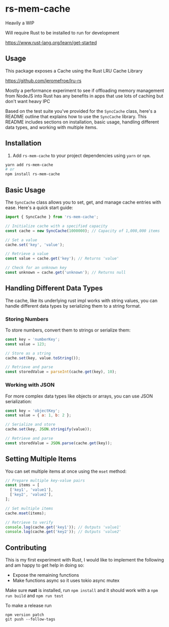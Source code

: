 # rs-mem-cache

Heavily a WIP

Will require Rust to be installed to run for development

https://www.rust-lang.org/learn/get-started

## Usage

This package exposes a Cache using the Rust LRU Cache Library

https://github.com/jeromefroe/lru-rs

Mostly a performance experiment to see if offloading memory management from NodeJS into Rust has any
benefits in apps that use lots of caching but don't want heavy IPC

Based on the test suite you've provided for the `SyncCache` class, here's a README outline that explains how to use the `SyncCache` library. This README includes sections on installation, basic usage, handling different data types, and working with multiple items.

## Installation

1. Add `rs-mem-cache` to your project dependencies using `yarn` or `npm`.

```bash
yarn add rs-mem-cache
# or
npm install rs-mem-cache
```

## Basic Usage

The `SyncCache` class allows you to set, get, and manage cache entries with ease. Here's a quick start guide:

```javascript
import { SyncCache } from 'rs-mem-cache';

// Initialize cache with a specified capacity
const cache = new SyncCache(1000000); // Capacity of 1,000,000 items

// Set a value
cache.set('key', 'value');

// Retrieve a value
const value = cache.get('key'); // Returns 'value'

// Check for an unknown key
const unknown = cache.get('unknown'); // Returns null
```

## Handling Different Data Types

The cache, like its underlying rust impl works with string values, you can handle different data types by serializing them to a string format.

### Storing Numbers

To store numbers, convert them to strings or serialize them:

```javascript
const key = 'numberKey';
const value = 123;

// Store as a string
cache.set(key, value.toString());

// Retrieve and parse
const storedValue = parseInt(cache.get(key), 10);
```

### Working with JSON

For more complex data types like objects or arrays, you can use JSON serialization:

```javascript
const key = 'objectKey';
const value = { a: 1, b: 2 };

// Serialize and store
cache.set(key, JSON.stringify(value));

// Retrieve and parse
const storedValue = JSON.parse(cache.get(key));
```

## Setting Multiple Items

You can set multiple items at once using the `mset` method:

```javascript
// Prepare multiple key-value pairs
const items = [
  ['key1', 'value1'],
  ['key2', 'value2'],
];

// Set multiple items
cache.mset(items);

// Retrieve to verify
console.log(cache.get('key1')); // Outputs 'value1'
console.log(cache.get('key2')); // Outputs 'value2'
```

## Contributing

This is my first experiment with Rust, I would like to implement the following and am happy to get help in doing so:
- Expose the remaining functions
- Make functions async so it uses tokio async mutex

Make sure **rust** is installed, run `npm install` and it should work with a `npm run build` and `npm run test`

To make a release run

```shell
npm version patch
git push --follow-tags
```